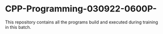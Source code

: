 # CPP-Programming-030922-0600P-
This repository contains all the programs build and executed during training in this batch.
